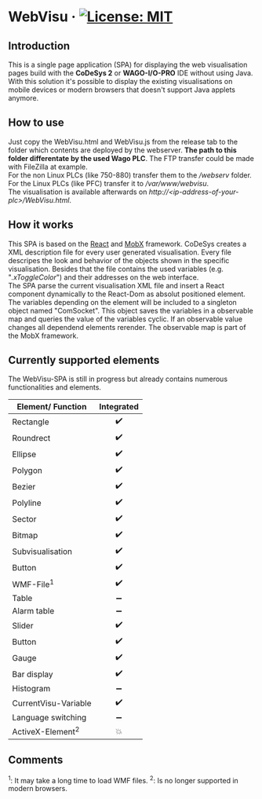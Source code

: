 # WebVisu &middot; [![License: MIT](https://img.shields.io/badge/License-MIT-yellow.svg)](https://opensource.org/licenses/MIT)

## Introduction
This is a single page application (SPA) for displaying the web visualisation pages build with the **CoDeSys 2** or **WAGO-I/O-PRO** IDE without using Java. With this solution it's possible to display the existing visualisations on mobile devices or modern browsers that doesn't support Java applets anymore.

## How to use
Just copy the WebVisu.html and WebVisu.js from the release tab to the folder which contents are deployed by the webserver. **The path to this folder differentate by the used Wago PLC**. The FTP transfer could be made with FileZilla at example.  
For the non Linux PLCs (like 750-880) transfer them to the */webserv* folder. For the Linux PLCs (like PFC) transfer it to */var/www/webvisu*.  
The visualisation is available afterwards on *http://\<ip-address-of-your-plc>/WebVisu.html*.

## How it works
This SPA is based on the [React](https://github.com/facebook/react) and [MobX](https://github.com/mobxjs/mobx) framework. CoDeSys creates a XML description file for every user generated visualisation. Every file descripes the look and behavior of the objects shown in the specific visualisation. Besides that the file contains the used variables (e.g. "*.xToggleColor*") and their addresses on the web interface.  
The SPA parse the current visualisation XML file and insert a React component dynamically to the React-Dom as absolut positioned element. The variables depending on the element will be included to a singleton object named "ComSocket". This object saves the variables in a observable map and queries the value of the variables cyclic. If an observable value changes all dependend elements rerender. The observable map is part of the MobX framework.

## Currently supported elements
The WebVisu-SPA is still in progress but already contains numerous functionalities and elements.

| Element/ Function             | Integrated            | 
| --------------------          | :-------------------: | 
| Rectangle                     | :heavy_check_mark:    |
| Roundrect                     | :heavy_check_mark:    |
| Ellipse                       | :heavy_check_mark:    |
| Polygon                       | :heavy_check_mark:    |
| Bezier                        | :heavy_check_mark:    |
| Polyline                      | :heavy_check_mark:    |
| Sector                        | :heavy_check_mark:    |
| Bitmap                        | :heavy_check_mark:    |
| Subvisualisation              | :heavy_check_mark:    |
| Button                        | :heavy_check_mark:    |
| WMF-File<sup>1</sup>          | :heavy_check_mark:    |
| Table                         | :heavy_minus_sign:    |
| Alarm table                   | :heavy_minus_sign:    |
| Slider                        | :heavy_check_mark:    |
| Button                        | :heavy_check_mark:    |
| Gauge                         | :heavy_check_mark:    |
| Bar display                   | :heavy_check_mark:    |
| Histogram                     | :heavy_minus_sign:    |
| CurrentVisu-Variable          | :heavy_check_mark:    |
| Language switching            | :heavy_minus_sign:    |
| ActiveX-Element<sup>2</sup>   | :collision:           |

## Comments
<sup>1</sup>: It may take a long time to load WMF files.
<sup>2</sup>: Is no longer supported in modern browsers.
